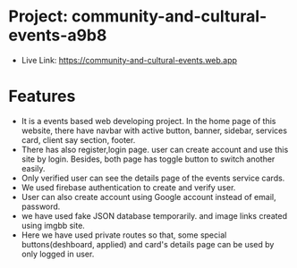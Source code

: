 # Project: community-and-cultural-events-a9b8

- Live Link: https://community-and-cultural-events.web.app 

# Features
- It is a events based web developing project. In the home page of this website, there have navbar with active button, banner, sidebar, services card, client say section, footer.
- There has also register,login page. user can create account and use this site by login. Besides, both page has toggle button to switch another easily. 
- Only verified user can see the details page of the events service cards.
- We used firebase authentication to create and verify user.
- User can also create account using Google account instead of email, password.
- we have used fake JSON database temporarily. and image links created using imgbb site.
- Here we have used private routes so that, some special buttons(deshboard, applied) and card's details page can be used by only logged in user.